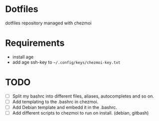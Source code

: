 # Dotfiles

dotfiles repository managed with chezmoi

# Requirements

- install age 
- add age ssh-key to `~/.config/keys/chezmoi-key.txt`

# TODO

- [ ] Split my bashrc into different files, aliases, autocompletes and so on.
- [ ] Add templating to the .bashrc in chezmoi.
- [ ] Add Debian template and embedd it in the .bashrc.
- [ ] Add different scripts to chezmoi to run on install. (debian, gitbash)